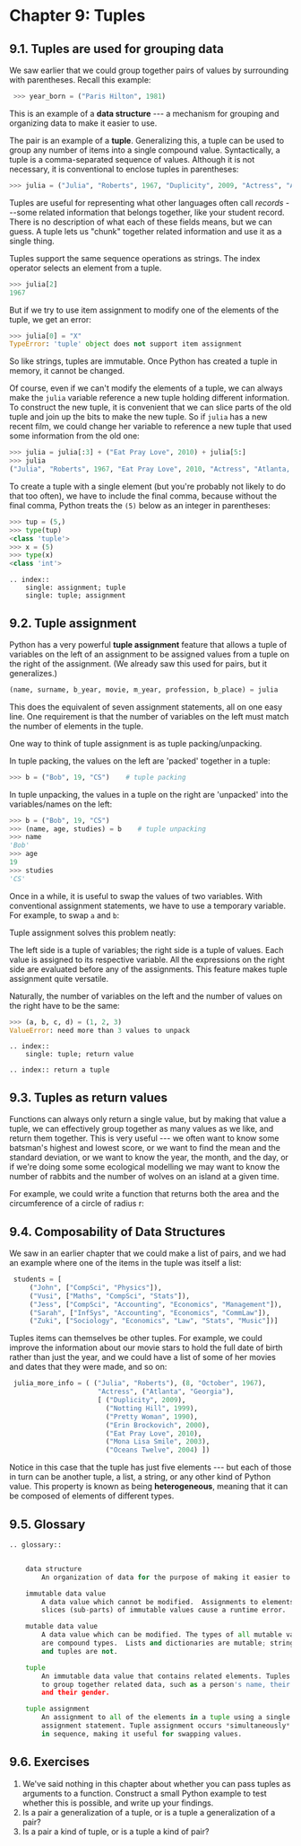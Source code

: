 # Chapter 9: Tuples

## 9.1. Tuples are used for grouping data

We saw earlier that we could group together pairs of values by
surrounding with parentheses. Recall this example:

```python
 >>> year_born = ("Paris Hilton", 1981) 
```

This is an example of a **data structure** \-\-- a mechanism for
grouping and organizing data to make it easier to use.

The pair is an example of a **tuple**. Generalizing this, a tuple can be
used to group any number of items into a single compound value.
Syntactically, a tuple is a comma-separated sequence of values. Although
it is not necessary, it is conventional to enclose tuples in
parentheses:

```python
>>> julia = ("Julia", "Roberts", 1967, "Duplicity", 2009, "Actress", "Atlanta, Georgia")
```

Tuples are useful for representing what other languages often call
*records* \-\--some related information that belongs together, like your
student record. There is no description of what each of these fields
means, but we can guess. A tuple lets us \"chunk\" together related
information and use it as a single thing.

Tuples support the same sequence operations as strings. The index
operator selects an element from a tuple.

```python
>>> julia[2]
1967
```

But if we try to use item assignment to modify one of the elements of
the tuple, we get an error:

```python
>>> julia[0] = "X"
TypeError: 'tuple' object does not support item assignment
```

So like strings, tuples are immutable. Once Python has created a tuple
in memory, it cannot be changed.

Of course, even if we can\'t modify the elements of a tuple, we can
always make the `julia` variable reference a new tuple holding different
information. To construct the new tuple, it is convenient that we can
slice parts of the old tuple and join up the bits to make the new tuple.
So if `julia` has a new recent film, we could change her variable to
reference a new tuple that used some information from the old one:

```python
>>> julia = julia[:3] + ("Eat Pray Love", 2010) + julia[5:]
>>> julia
("Julia", "Roberts", 1967, "Eat Pray Love", 2010, "Actress", "Atlanta, Georgia")
```

To create a tuple with a single element (but you\'re probably not likely
to do that too often), we have to include the final comma, because
without the final comma, Python treats the `(5)` below as an integer in
parentheses:

```python
>>> tup = (5,)
>>> type(tup)
<class 'tuple'> 
>>> x = (5)
>>> type(x)
<class 'int'>     
```

```
.. index::
    single: assignment; tuple
    single: tuple; assignment
```

## 9.2. Tuple assignment

Python has a very powerful **tuple assignment** feature that allows a
tuple of variables on the left of an assignment to be assigned values
from a tuple on the right of the assignment. (We already saw this used
for pairs, but it generalizes.)

```python
(name, surname, b_year, movie, m_year, profession, b_place) = julia
```

This does the equivalent of seven assignment statements, all on one easy
line. One requirement is that the number of variables on the left must
match the number of elements in the tuple.

One way to think of tuple assignment is as tuple packing/unpacking.

In tuple packing, the values on the left are \'packed\' together in a
tuple:

```python
>>> b = ("Bob", 19, "CS")    # tuple packing
```

In tuple unpacking, the values in a tuple on the right are \'unpacked\'
into the variables/names on the left:

```python
>>> b = ("Bob", 19, "CS")
>>> (name, age, studies) = b    # tuple unpacking
>>> name
'Bob'
>>> age
19
>>> studies
'CS'
```

Once in a while, it is useful to swap the values of two variables. With
conventional assignment statements, we have to use a temporary variable.
For example, to swap `a` and `b`:

Tuple assignment solves this problem neatly:

The left side is a tuple of variables; the right side is a tuple of
values. Each value is assigned to its respective variable. All the
expressions on the right side are evaluated before any of the
assignments. This feature makes tuple assignment quite versatile.

Naturally, the number of variables on the left and the number of values
on the right have to be the same:

```python
>>> (a, b, c, d) = (1, 2, 3)
ValueError: need more than 3 values to unpack 
```

```
.. index::
    single: tuple; return value
```

```
.. index:: return a tuple
```

## 9.3. Tuples as return values

Functions can always only return a single value, but by making that
value a tuple, we can effectively group together as many values as we
like, and return them together. This is very useful \-\-- we often want
to know some batsman\'s highest and lowest score, or we want to find the
mean and the standard deviation, or we want to know the year, the month,
and the day, or if we\'re doing some some ecological modelling we may
want to know the number of rabbits and the number of wolves on an island
at a given time.

For example, we could write a function that returns both the area and
the circumference of a circle of radius r:

## 9.4. Composability of Data Structures

We saw in an earlier chapter that we could make a list of pairs, and we
had an example where one of the items in the tuple was itself a list:

```python
 students = [
     ("John", ["CompSci", "Physics"]),
     ("Vusi", ["Maths", "CompSci", "Stats"]),
     ("Jess", ["CompSci", "Accounting", "Economics", "Management"]),
     ("Sarah", ["InfSys", "Accounting", "Economics", "CommLaw"]),
     ("Zuki", ["Sociology", "Economics", "Law", "Stats", "Music"])]
```

Tuples items can themselves be other tuples. For example, we could
improve the information about our movie stars to hold the full date of
birth rather than just the year, and we could have a list of some of her
movies and dates that they were made, and so on:

```python
 julia_more_info = ( ("Julia", "Roberts"), (8, "October", 1967), 
                      "Actress", ("Atlanta", "Georgia"),  
                      [ ("Duplicity", 2009), 
                        ("Notting Hill", 1999),
                        ("Pretty Woman", 1990),
                        ("Erin Brockovich", 2000),
                        ("Eat Pray Love", 2010),
                        ("Mona Lisa Smile", 2003),
                        ("Oceans Twelve", 2004) ])
```

Notice in this case that the tuple has just five elements \-\-- but each
of those in turn can be another tuple, a list, a string, or any other
kind of Python value. This property is known as being **heterogeneous**,
meaning that it can be composed of elements of different types.

## 9.5. Glossary

```python
.. glossary::


    data structure
        An organization of data for the purpose of making it easier to use.

    immutable data value
        A data value which cannot be modified.  Assignments to elements or
        slices (sub-parts) of immutable values cause a runtime error.

    mutable data value
        A data value which can be modified. The types of all mutable values
        are compound types.  Lists and dictionaries are mutable; strings
        and tuples are not.

    tuple
        An immutable data value that contains related elements. Tuples are used
        to group together related data, such as a person's name, their age,
        and their gender.

    tuple assignment
        An assignment to all of the elements in a tuple using a single
        assignment statement. Tuple assignment occurs *simultaneously* rather than
        in sequence, making it useful for swapping values.
```        
        
## 9.6. Exercises

1.  We\'ve said nothing in this chapter about whether you can pass
    tuples as arguments to a function. Construct a small Python example
    to test whether this is possible, and write up your findings.
2.  Is a pair a generalization of a tuple, or is a tuple a
    generalization of a pair?
3.  Is a pair a kind of tuple, or is a tuple a kind of pair?
